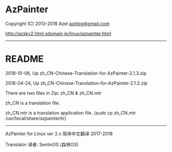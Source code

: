# AzPainter
Copyright (C) 2013-2018 Azel azelpg@gmail.com

http://azsky2.html.xdomain.jp/linux/azpainter.html
**********************************************
# README
2018-10-06, Up zh_CN-Chinese-Translation-for-AzPainter-2.1.3.zip

2018-04-24, Up zh_CN-Chinese-Translation-for-AzPainter-2.1.2.zip

There are two files in Zip: zh_CN & zh_CN.mtr  

zh_CN is a translation file.

zh_CN.mtr is a translation application file. (sudo cp zh_CN.mtr /usr/local/share/azpainter/tr)

**********************************************

AzPainter for Linux ver 2.x 简体中文翻译 2017-2018

Translator 译者: SenlinOS (森林OS)
